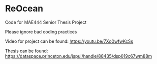 # ReOcean
Code for MAE444 Senior Thesis Project

Please ignore bad coding practices

Video for project can be found: https://youtu.be/7Xo0wfwKcSs

Thesis can be found: https://dataspace.princeton.edu/jspui/handle/88435/dsp019c67wm88m
